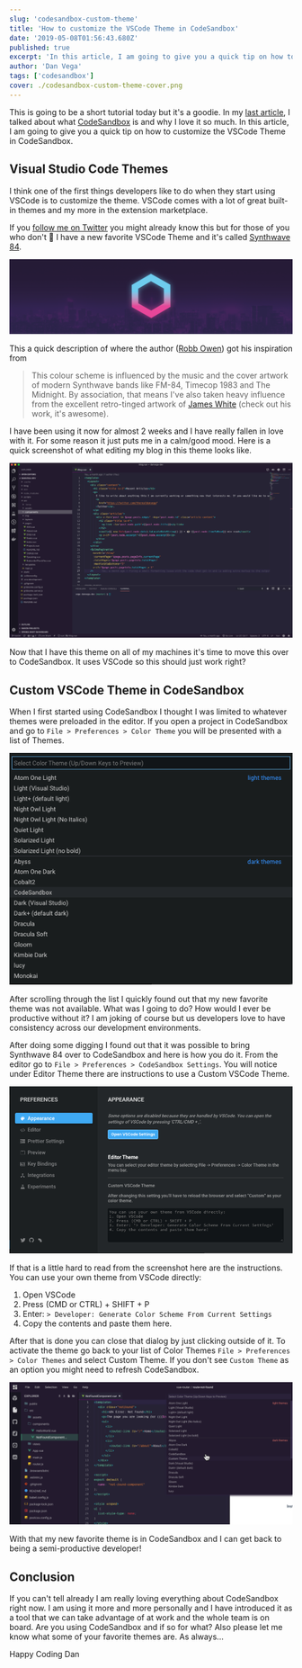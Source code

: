 ```yaml
---
slug: 'codesandbox-custom-theme'
title: 'How to customize the VSCode Theme in CodeSandbox'
date: '2019-05-08T01:56:43.680Z'
published: true
excerpt: 'In this article, I am going to give you a quick tip on how to customize the VSCode Theme in CodeSandbox.'
author: 'Dan Vega'
tags: ['codesandbox']
cover: ./codesandbox-custom-theme-cover.png
---
```


This is going to be a short tutorial today but it's a goodie. In my [last article](https://www.danvega.dev/blog/2019/05/02/gridsome-codesandbox-plugin), I talked about what [CodeSandbox](https://codesandbox.io/) is and why I love it so much. In this article, I am going to give you a quick tip on how to customize the VSCode Theme in CodeSandbox.

## Visual Studio Code Themes

I think one of the first things developers like to do when they start using VSCode is to customize the theme. VSCode comes with a lot of great built-in themes and my more in the extension marketplace.

If you [follow me on Twitter](https://twitter.com/therealdanvega) you might already know this but for those of you who don't 🤔 I have a new favorite VSCode Theme and it's called [Synthwave 84](https://github.com/robb0wen/synthwave-vscode).

![](./banner-2dbb41d1-cf07-49a7-8400-fd7c36a1c903.png)

This a quick description of where the author ([Robb Owen](https://github.com/robb0wen)) got his inspiration from

> This colour scheme is influenced by the music and the cover artwork of modern Synthwave bands like FM-84, Timecop 1983 and The Midnight. By association, that means I've also taken heavy influence from the excellent retro-tinged artwork of [James White](https://signalnoise.com/) (check out his work, it's awesome).

I have been using it now for almost 2 weeks and I have really fallen in love with it. For some reason it just puts me in a calm/good mood. Here is a quick screenshot of what editing my blog in this theme looks like.

![](./2019-05-07_21-32-19-dac6471f-8b43-44e3-9d48-850033cf3769.png)

Now that I have this theme on all of my machines it's time to move this over to CodeSandbox. It uses VSCode so this should just work right?

## Custom VSCode Theme in CodeSandbox

When I first started using CodeSandbox I thought I was limited to whatever themes were preloaded in the editor. If you open a project in CodeSandbox and go to `File > Preferences > Color Theme` you will be presented with a list of Themes.

![](./2019-05-07_21-10-20-2c7ccf1f-d37d-4c3f-8d3b-a18a3629e842.png)

After scrolling through the list I quickly found out that my new favorite theme was not available. What was I going to do? How would I ever be productive without it? I am joking of course but us developers love to have consistency across our development environments.

After doing some digging I found out that it was possible to bring Synthwave 84 over to CodeSandbox and here is how you do it. From the editor go to `File > Preferences > CodeSandbox Settings`. You will notice under Editor Theme there are instructions to use a Custom VSCode Theme.

![](./2019-05-07_21-18-45-cf7286cc-ca3e-4619-adac-f41efc3b63b8.png)

If that is a little hard to read from the screenshot here are the instructions. You can use your own theme from VSCode directly:

1. Open VSCode
2. Press (CMD or CTRL) + SHIFT + P
3. Enter: `> Developer: Generate Color Scheme From Current Settings`
4. Copy the contents and paste them here.

After that is done you can close that dialog by just clicking outside of it. To activate the theme go back to your list of Color Themes `File > Preferences > Color Themes` and select Custom Theme. If you don't see `Custom Theme` as an option you might need to refresh CodeSandbox.

![](./2019-05-07_21-27-34-ea6a37f1-d158-4440-aa51-a82e8fdad59d.png)

With that my new favorite theme is in CodeSandbox and I can get back to being a semi-productive developer!

## Conclusion

If you can't tell already I am really loving everything about CodeSandbox right now. I am using it more and more personally and I have introduced it as a tool that we can take advantage of at work and the whole team is on board. Are you using CodeSandbox and if so for what? Also please let me know what some of your favorite themes are. As always...

Happy Coding
Dan
